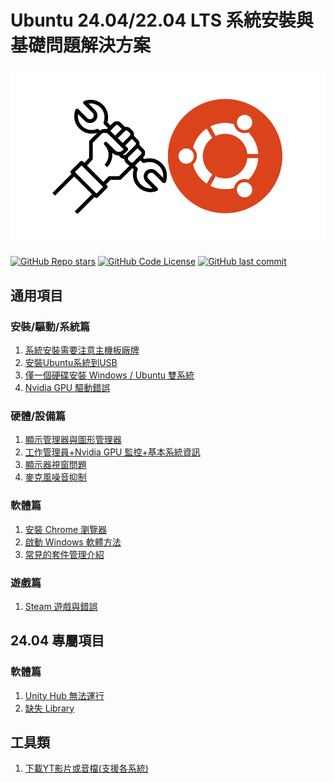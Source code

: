 # Ubuntu 24.04/22.04 LTS 系統安裝與基礎問題解決方案
![# Ubuntu-Guide](assets/logo.png)

[![GitHub Repo stars](https://img.shields.io/github/stars/TsukiSama9292/Ubuntu-Guide?style=social)](https://github.com/TsukiSama9292/Ubuntu-Guide/stargazers)
[![GitHub Code License](https://img.shields.io/github/license/TsukiSama9292/Ubuntu-Guide)](LICENSE)
[![GitHub last commit](https://img.shields.io/github/last-commit/TsukiSama9292/Ubuntu-Guide)](https://github.com/TsukiSama9292/Ubuntu-Guide/commits/main)

## 通用項目
### 安裝/驅動/系統篇
1. [系統安裝需要注意主機板廠牌](zh_tw/all/system_install_notice.md)
2. [安裝Ubuntu系統到USB](zh_tw/all/install_ubuntu.md)
3. [僅一個硬碟安裝 Windows / Ubuntu 雙系統](zh_tw/all/install_ubuntu.md)
4. [Nvidia GPU 驅動錯誤](zh_tw/all/nvidia_gpu_driver_error.md)
### 硬體/設備篇
1. [顯示管理器與圖形管理器](zh_tw/all/display_manager_and_graphics_manager.md)
2. [工作管理員+Nvidia GPU 監控+基本系統資訊](zh_tw/all/work_manager_and_hardware_monitoring.md)
3. [顯示器視窗問題](zh_tw/all/display_monitor_window_problem.md)
4. [麥克風噪音抑制](zh_tw/all/microphone_noise_suppression.md)
### 軟體篇
1. [安裝 Chrome 瀏覽器](zh_tw/all/install_chrome.md)
2. [啟動 Windows 軟體方法](zh_tw/all/launch_windows_software.md)
3. [常見的套件管理介紹](/zh_tw/all/package_management.md)
### 遊戲篇
1. [Steam 遊戲與錯誤](zh_tw/all/steam_game_error_or_black_screen.md)


## 24.04 專屬項目
### 軟體篇
1. [Unity Hub 無法運行](zh_tw/24.04/unity_hub_cannot_run.md)
2. [缺失 Library](zh_tw/24.04/missing_library.md)

## 工具類
1. [下載YT影片或音檔(支援各系統)](zh_tw/tool/download_yt_video_or_audio.ipynb)
